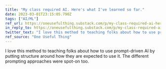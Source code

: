 ```yaml
---
title: "My class required AI. Here's what I've learned so far."
date: 2023-03-01T23:15:05.790Z
tags: ["AI/ML"]
ref_url: https://oneusefulthing.substack.com/p/my-class-required-ai-heres-what-ive?utm_source=direct&utm_campaign=post&utm_medium=web
in_reply_to: https://oneusefulthing.substack.com/p/my-class-required-ai-heres-what-ive?utm_source=direct&utm_campaign=post&utm_medium=web
twitter_text: "I love this method to teaching folks about how to use prompt-driven AI by putting structure around how they are expected to use it. The different prompting approaches were spot-on too."
ref_source: "One Useful Thing"
---
```


I love this method to teaching folks about how to use prompt-driven AI by putting structure around how they are expected to use it. The different prompting approaches were spot-on too.
